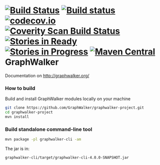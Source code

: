 [![Build Status](https://travis-ci.org/GraphWalker/graphwalker-project.svg?branch=master)](https://travis-ci.org/GraphWalker/graphwalker-project) [![Build status](https://ci.appveyor.com/api/projects/status/s0410i90aldxcbh5/branch/master?svg=true)](https://ci.appveyor.com/project/KristianKarl/graphwalker-project/branch/master) [![codecov.io](https://codecov.io/github/GraphWalker/graphwalker-project/coverage.svg?branch=master)](https://codecov.io/github/GraphWalker/graphwalker-project?branch=master) <a href="https://scan.coverity.com/projects/graphwalker-graphwalker-project"><img alt="Coverity Scan Build Status" src="https://scan.coverity.com/projects/8246/badge.svg"/></a> [![Stories in Ready](https://badge.waffle.io/GraphWalker/graphwalker-project.png?label=ready&title=Ready)](https://waffle.io/GraphWalker/graphwalker-project) [![Stories in Progress](https://badge.waffle.io/GraphWalker/graphwalker-project.png?label=In%20Progress&title=In%20Progress)](https://waffle.io/GraphWalker/graphwalker-project)  [![Maven Central](https://maven-badges.herokuapp.com/maven-central/org.graphwalker/graphwalker-project/badge.svg)](https://maven-badges.herokuapp.com/maven-central/org.graphwalker/graphwalker-project)
GraphWalker
===================

Documentation on http://graphwalker.org/

### How to build

Build and install GraphWalker modules locally on your machine

```bash
git clone https://github.com/GraphWalker/graphwalker-project.git
cd graphwalker-project
mvn install
```

### Build standalone command-line tool

```bash
mvn package -pl graphwalker-cli -am
```

The jar is in:
```bash
graphwalker-cli/target/graphwalker-cli-4.0.0-SNAPSHOT.jar
```
